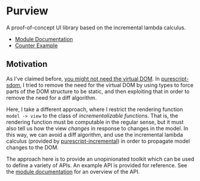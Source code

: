 # Purview

A proof-of-concept UI library based on the incremental lambda calculus.

- [Module Documentation](generated-docs/Purview.md)
- [Counter Example](test/Main.purs)

## Motivation

As I've claimed before, [you might not need the virtual DOM](http://blog.functorial.com/posts/2018-03-12-You-Might-Not-Need-The-Virtual-DOM.html). In [purescript-sdom](https://github.com/paf31/purescript-sdom/), I tried to remove the need for the virtual DOM by using types to force parts of the DOM structure to be static, and then exploiting that in order to remove the need for a diff algorithm.

Here, I take a different approach, where I restrict the rendering function `model -> view` to the class of _incrementalizable functions_. That is, the rendering function must be computable in the regular sense, but it must also tell us how the view _changes_ in response to changes in the model. In this way, we can avoid a diff algorithm, and use the incremental lambda calculus (provided by [purescript-incremental](https://github.com/paf31/purescript-incremental/)) in order to propagate model changes to the DOM.

The approach here is to provide an unopinionated toolkit which can be used to define a variety of APIs. An example API is provided for reference. See the [module documentation](generated-docs/Purview.md) for an overview of the API.
